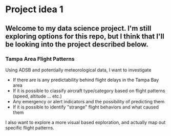 # Project idea 1

## Welcome to my data science project. I'm still exploring options for this repo, but I think that I'll be looking into the project described below.

### Tampa Area Flight Patterns

Using ADSB and potentially meteorological data, I want to investigate

- If there are is any predictability behind flight delays in the Tampa Bay area
- If it is possible to classify aircraft type/category based on flight patterns (speed, altitude ... etc.)
- Any emergency or alert indicators and the possibility of predicting them
- If it is possible to identify "strange" flight behaviors and what caused them

I also want to explore a more visual based exploration, and actually map out specific flight patterns.

